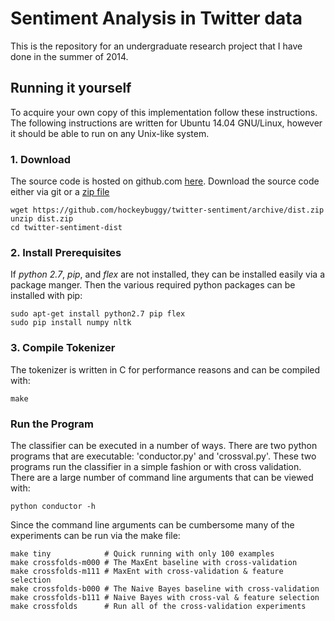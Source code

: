 
# Sentiment Analysis in Twitter data

This is the repository for an undergraduate research project that I have done
in the summer of 2014.

## Running it yourself

To acquire your own copy of this implementation follow these instructions. The
following instructions are written for Ubuntu 14.04 GNU/Linux, however it
should be able to run on any Unix-like system.


### 1. Download

The source code is hosted on github.com [here][github-repo]. Download the
source code either via git or a [zip file][zip-file]

    wget https://github.com/hockeybuggy/twitter-sentiment/archive/dist.zip
    unzip dist.zip
    cd twitter-sentiment-dist

### 2. Install Prerequisites

 If *python 2.7*, *pip*, and *flex* are not installed, they can be installed
easily via a package manger. Then the various required python packages can be
installed with pip:

    sudo apt-get install python2.7 pip flex
    sudo pip install numpy nltk

### 3. Compile Tokenizer

 The tokenizer is written in C for performance reasons and can be compiled with:

    make

### Run the Program

 The classifier can be executed in a number of ways.  There are two python
programs that are executable: 'conductor.py' and 'crossval.py'. These two
programs run the classifier in a simple fashion or with cross validation. There
are a large number of command line arguments that can be viewed with:

    python conductor -h

Since the command line arguments can be cumbersome many of the experiments can
be run via the make file:

    make tiny            # Quick running with only 100 examples
    make crossfolds-m000 # The MaxEnt baseline with cross-validation
    make crossfolds-m111 # MaxEnt with cross-validation & feature selection
    make crossfolds-b000 # The Naive Bayes baseline with cross-validation
    make crossfolds-b111 # Naive Bayes with cross-val & feature selection
    make crossfolds      # Run all of the cross-validation experiments

[github-repo]: https://github.com/hockeybuggy/twitter-sentiment/tree/dist
[zip-file]: https://github.com/hockeybuggy/twitter-sentiment/archive/master.zip

